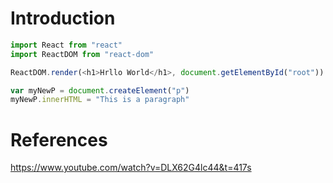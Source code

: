 # Introduction
```js
import React from "react"
import ReactDOM from "react-dom"

ReactDOM.render(<h1>Hrllo World</h1>, document.getElementById("root"))

var myNewP = document.createElement("p")
myNewP.innerHTML = "This is a paragraph"
```
# References
https://www.youtube.com/watch?v=DLX62G4lc44&t=417s
